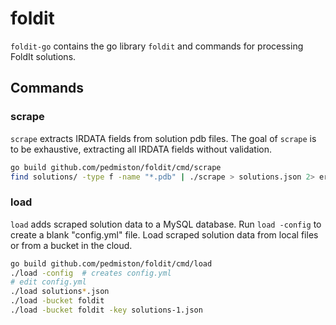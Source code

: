 # foldit

`foldit-go` contains the go library `foldit` and commands for processing FoldIt solutions.

## Commands

### scrape

`scrape` extracts IRDATA fields from solution pdb files. The goal of `scrape` is to be exhaustive, extracting all IRDATA fields without validation.

```bash
go build github.com/pedmiston/foldit/cmd/scrape
find solutions/ -type f -name "*.pdb" | ./scrape > solutions.json 2> errors.csv
```

### load

`load` adds scraped solution data to a MySQL database. Run `load -config` to create a blank "config.yml" file. Load scraped solution data from local files or from a bucket in the cloud.

```bash
go build github.com/pedmiston/foldit/cmd/load
./load -config  # creates config.yml
# edit config.yml
./load solutions*.json
./load -bucket foldit
./load -bucket foldit -key solutions-1.json
```
